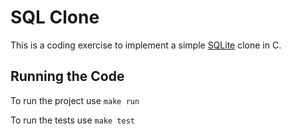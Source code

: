 # SQL Clone

This is a coding exercise to implement a simple [SQLite](https://www.sqlite.org/index.html) clone in C.

## Running the Code

To run the project use `make run`

To run the tests use `make test`
